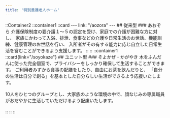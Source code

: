 ```yaml
---
title: '特別養護老人ホーム'
---
```


::Container2
    ::container1
        ::card
        ---
        link: "/aozora"
        ---
        ## 従来型
        ### あおぞら
        介護保険制度の要介護１～５の認定を受け、家庭での介護が困難な方に対し、 家族にかわって入浴、排泄、食事などの介護や日常生活のお世話、機能訓練、健康管理のお世話を行い、 入所者がその有する能力に応じ自立した日常生活を営むことができるよう支援します。
        ::
    ::
    ::container1
        ::card{link="/soyokaze"}
        ## ユニット型
        ### そよかぜ・かがやき
        木をふんだんに使った完全個室で、プライバシーをしっかり確保して生活することができます。 ご利用者みずから食事の配膳をしたり、自由にお茶を飲んだりと、 「自分の生活は自分で創る」を基本とした自分らしい生活ができるよう応援いたします。
        <br/>       
        10人をひとつのグループとし、大家族のような環境の中で、顔なじみの専属職員がおだやかに生活していただけるよう配慮いたします。
        <br/>       
        ::
    ::
::